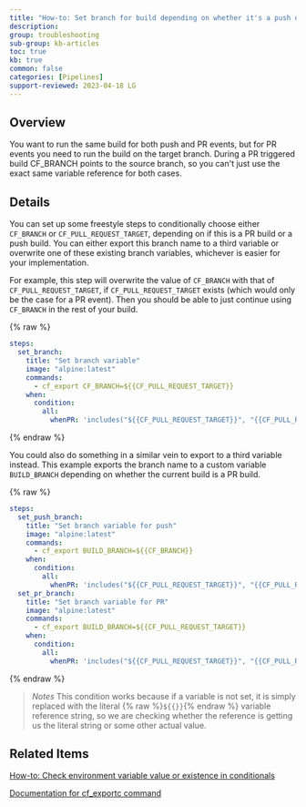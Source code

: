 ```yaml
---
title: "How-to: Set branch for build depending on whether it's a push or PR event"
description: 
group: troubleshooting
sub-group: kb-articles
toc: true
kb: true
common: false
categories: [Pipelines]
support-reviewed: 2023-04-18 LG
---
```


## Overview

You want to run the same build for both push and PR events, but for PR events you need to run the build on the target branch. During a PR triggered build CF_BRANCH points to the source branch, so you can't just use the exact same variable reference for both cases.

## Details

You can set up some freestyle steps to conditionally choose either `CF_BRANCH` or `CF_PULL_REQUEST_TARGET`, depending on if this is a PR build or a push build. You can either export this branch name to a third variable or overwrite one of these existing branch variables, whichever is easier for your implementation.

For example, this step will overwrite the value of `CF_BRANCH` with that of `CF_PULL_REQUEST_TARGET`, if `CF_PULL_REQUEST_TARGET` exists (which would only be the case for a PR event). Then you should be able to just continue using `CF_BRANCH` in the rest of your build.

{% raw %}

```yaml
steps:
  set_branch:
    title: "Set branch variable"
    image: "alpine:latest"
    commands:
      - cf_export CF_BRANCH=${{CF_PULL_REQUEST_TARGET}}
    when:
      condition:
        all:
          whenPR: 'includes("${{CF_PULL_REQUEST_TARGET}}", "{{CF_PULL_REQUEST_TARGET}}") == false'
```

{% endraw %}

You could also do something in a similar vein to export to a third variable instead. This example exports the branch name to a custom variable `BUILD_BRANCH` depending on whether the current build is a PR build.

{% raw %}

```yaml
steps:
  set_push_branch:
    title: "Set branch variable for push"
    image: "alpine:latest"
    commands:
      - cf_export BUILD_BRANCH=${{CF_BRANCH}}
    when:
      condition:
        all:
          whenPR: 'includes("${{CF_PULL_REQUEST_TARGET}}", "{{CF_PULL_REQUEST_TARGET}}") == true'
  set_pr_branch:
    title: "Set branch variable for PR"
    image: "alpine:latest"
    commands:
      - cf_export BUILD_BRANCH=${{CF_PULL_REQUEST_TARGET}}
    when:
      condition:
        all:
          whenPR: 'includes("${{CF_PULL_REQUEST_TARGET}}", "{{CF_PULL_REQUEST_TARGET}}") == false'
```

{% endraw %}

>_Notes_ This condition works because if a variable is not set, it is simply replaced with the literal {% raw %}`${{}}`{% endraw %} variable reference string, so we are checking whether the reference is getting us the literal string or some other
actual value.

## Related Items

[How-to: Check environment variable value or existence in conditionals]({{site.baseurl}}/docs/kb/articles/check-env-vars-in-conditionals/)

[Documentation for cf_exportc command]({{site.baseurl}}/docs/pipelines/variables/#using-cf_export-command)
